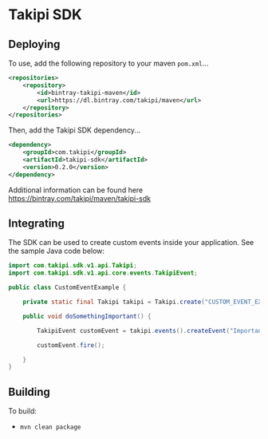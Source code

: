 # Takipi SDK

## Deploying

To use, add the following repository to your maven `pom.xml`...

```xml
<repositories>
    <repository>
        <id>bintray-takipi-maven</id>
        <url>https://dl.bintray.com/takipi/maven</url>
    </repository>
</repositories>
```

Then, add the Takipi SDK dependency...

```xml
<dependency>
    <groupId>com.takipi</groupId>
    <artifactId>takipi-sdk</artifactId>
    <version>0.2.0</version>
</dependency>
```

Additional information can be found here https://bintray.com/takipi/maven/takipi-sdk

## Integrating
The SDK can be used to create custom events inside your application.  See the sample Java code below:

```java
import com.takipi.sdk.v1.api.Takipi;
import com.takipi.sdk.v1.api.core.events.TakipiEvent;

public class CustomEventExample {

    private static final Takipi takipi = Takipi.create("CUSTOM_EVENT_EXAMPLE");

    public void doSomethingImportant() {

        TakipiEvent customEvent = takipi.events().createEvent("Important Custom Event");

        customEvent.fire();

    }
}
```

## Building

To build:
- `mvn clean package`

